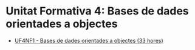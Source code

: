 # Unitat Formativa 4: Bases de dades orientades a objectes
* [UF4NF1 - Bases de dades orientades a objectes (33 hores)](m2-uf4nf1.md)

<!-- https://bdooinfo.wordpress.com/ -->
